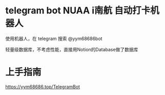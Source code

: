 # telegram bot NUAA i南航 自动打卡机器人

使用机器人，在 telegram 搜索 @yym68686bot

轻量级数据库，不考虑性能，直接用Notion的Database做了数据库

# 上手指南

https://yym68686.top/TelegramBot

